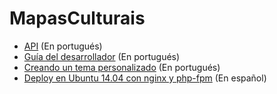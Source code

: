 MapasCulturais
==============

- [API](api.md) (En portugués)
- [Guía del desarrollador](developer-guide.md) (En portugués)
- [Creando un tema personalizado](developer-guide/themes.md) (En portugués)
- [Deploy en Ubuntu 14.04 con nginx y php-fpm](deploy-ubuntu-14.04.md) (En español)
